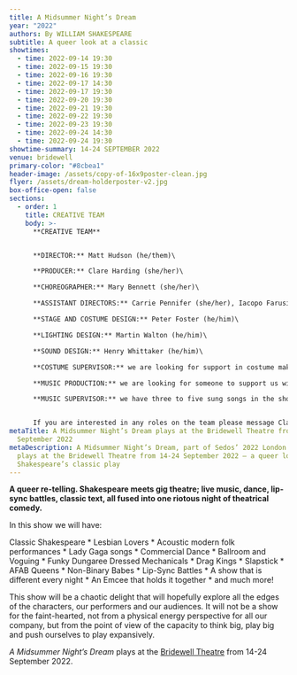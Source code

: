 ```yaml
---
title: A Midsummer Night’s Dream
year: "2022"
authors: By WILLIAM SHAKESPEARE
subtitle: A queer look at a classic
showtimes:
  - time: 2022-09-14 19:30
  - time: 2022-09-15 19:30
  - time: 2022-09-16 19:30
  - time: 2022-09-17 14:30
  - time: 2022-09-17 19:30
  - time: 2022-09-20 19:30
  - time: 2022-09-21 19:30
  - time: 2022-09-22 19:30
  - time: 2022-09-23 19:30
  - time: 2022-09-24 14:30
  - time: 2022-09-24 19:30
showtime-summary: 14-24 SEPTEMBER 2022
venue: bridewell
primary-color: "#8cbea1"
header-image: /assets/copy-of-16x9poster-clean.jpg
flyer: /assets/dream-holderposter-v2.jpg
box-office-open: false
sections:
  - order: 1
    title: CREATIVE TEAM
    body: >-
      **CREATIVE TEAM**


      **DIRECTOR:** Matt Hudson (he/them)\

      **PRODUCER:** Clare Harding (she/her)\

      **CHOREOGRAPHER:** Mary Bennett (she/her)\

      **ASSISTANT DIRECTORS:** Carrie Pennifer (she/her), Iacopo Farusi (he/him)\

      **STAGE AND COSTUME DESIGN:** Peter Foster (he/him)\

      **LIGHTING DESIGN:** Martin Walton (he/him)\

      **SOUND DESIGN:** Henry Whittaker (he/him)\

      **COSTUME SUPERVISOR:** we are looking for support in costume making, sourcing and organising\

      **MUSIC PRODUCTION:** we are looking for someone to support us with music production and creating tracks\

      **MUSIC SUPERVISOR:** we have three to five sung songs in the show and are looking for someone/people to teach the music and support the team


      If you are interested in any roles on the team please message Clare and Matt at [midsummer@sedos.co.uk](mailto:midsummer@sedos.co.uk)
metaTitle: A Midsummer Night’s Dream plays at the Bridewell Theatre from 14-24
  September 2022
metaDescription: A Midsummer Night’s Dream, part of Sedos’ 2022 London season,
  plays at the Bridewell Theatre from 14-24 September 2022 – a queer look at
  Shakespeare’s classic play
---
```

**A queer re-telling. Shakespeare meets gig theatre; live music, dance, lip-sync battles, classic text, all fused into one riotous night of theatrical comedy.**

In this show we will have:

Classic Shakespeare \* Lesbian Lovers \* Acoustic modern folk performances \* Lady Gaga songs \* Commercial Dance \* Ballroom and Voguing \* Funky Dungaree Dressed Mechanicals \* Drag Kings \* Slapstick \* AFAB Queens \* Non-Binary Babes \* Lip-Sync Battles \* A show that is different every night \* An Emcee that holds it together \* and much more!

This show will be a chaotic delight that will hopefully explore all the edges of the characters, our performers and our audiences. It will not be a show for the faint-hearted, not from a physical energy perspective for all our company, but from the point of view of the capacity to think big, play big and push ourselves to play expansively.

*A Midsummer Night’s Dream* plays at the [Bridewell Theatre](https://sedos.co.uk/venues/bridewell) from 14-24 September 2022.